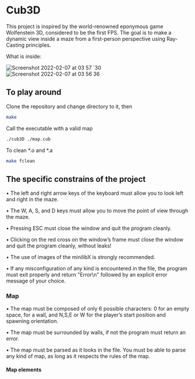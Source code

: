 # Cub3D

This project is inspired by the world-renowned eponymous game Wolfenstein 3D, considered to be the first FPS. The goal is to make a dynamic view inside a maze from a first-person perspective using Ray-Casting principles.

What is inside:

![Screenshot 2022-02-07 at 03 57 `30](https://user-images.githubusercontent.com/60663416/152720564-aaf7acb2-610e-4ae2-8969-6107af2b4b8d.png)
![Screenshot 2022-02-07 at 03 56 36](https://user-images.githubusercontent.com/60663416/152720561-b39f4fa3-debe-450a-9891-67739330cb56.png)


## To play around

Clone the repository and change directory to it, then
```bash
make
````
Call the executable with a valid map
```bash
./cub3D ./map.cub
```
To clean *.o and *.a
```bash
make fclean
````

## The specific constrains of the project

• The left and right arrow keys of the keyboard must allow you to look left and right in the maze.

• The W, A, S, and D keys must allow you to move the point of view through the maze.

• Pressing ESC must close the window and quit the program cleanly.

• Clicking on the red cross on the window’s frame must close the window and quit the program cleanly, without leaks!

• The use of images of the minilibX is strongly recommended.

• If any misconfiguration of any kind is encountered in the file, the program must exit properly and return "Error\n" followed by an explicit error message of your choice.

### Map

• The map must be composed of only 6 possible characters: 0 for an empty space, for a wall, and N,S,E or W for the player’s start position and spawning orientation.

• The map must be surrounded by walls, if not the program must return an error.

• The map must be parsed as it looks in the file. You must be able to parse any kind of map, as long as it respects the rules of the map.

#### Map elements




